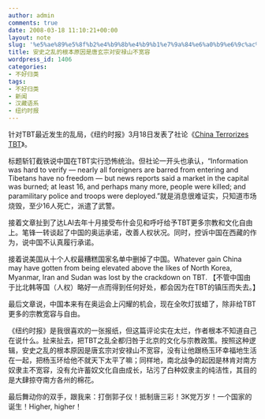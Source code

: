 ```yaml
---
author: admin
comments: true
date: 2008-03-18 11:10:21+00:00
layout: note
slug: '%e5%ae%89%e5%8f%b2%e4%b9%8b%e4%b9%b1%e7%9a%84%e6%a0%b9%e6%9c%ac%e5%8e%9f%e5%9b%a0%e6%98%af%e5%94%90%e7%8e%84%e5%ae%97%e5%af%b9%e5%ae%89%e7%a6%84%e5%b1%b1%e4%b8%8d%e5%ae%bd%e5%ae%b9'
title: 安史之乱的根本原因是唐玄宗对安禄山不宽容
wordpress_id: 1406
categories:
- 不好归类
tags:
- 不好归类
- 新闻
- 汉藏语系
- 纽约时报
---
```


针对TBT最近发生的乱局，《纽约时报》3月18日发表了社论《[China Terrorizes TBT](http://www.nytimes.com/2008/03/18/opinion/18tue3.html?_r=1&ref=opinion&oref=slogin)》。

标题斩钉截铁说中国在TBT实行恐怖统治。但社论一开头也承认，“Information was hard to verify — nearly all foreigners are barred from entering and Tibetans have no freedom — but news reports said a market in the capital was burned; at least 16, and perhaps many more, people were killed; and paramilitary police and troops were deployed.”就是消息很难证实，只知道市场烧毁，至少16人死亡，派遣了武警。

接着文章扯到了达LAI去年十月接受布什会见和呼吁给予TBT更多宗教和文化自由上。笔锋一转谈起了中国的奥运承诺，改善人权状况。同时，控诉中国在西藏的作为，说中国不认真履行承诺。

接着说美国从十个人权最糟糕国家名单中删掉了中国。Whatever gain China may have gotten from being elevated above the likes of North Korea, Myanmar, Iran and Sudan was lost by the crackdown on TBT. 【不管中国由于比北韩等国（人权）略好一点而得到任何好处，都会因为在TBT的镇压而失去。】

最后文章说，中国本来有在奥运会上闪耀的机会，现在全吹灯拔蜡了，除非给TBT更多的宗教宽容与自由。

《纽约时报》是我很喜欢的一张报纸，但这篇评论实在太烂，作者根本不知道自己在说什么。扯来扯去，把TBT之乱全都归咎于北京的文化与宗教政策。按照这种逻辑，安史之乱的根本原因是唐玄宗对安禄山不宽容，没有让他跟杨玉环幸福地生活在一起，把杨玉环给他不就天下太平了嘛；同样地，南北战争的起因是林肯对南方奴隶主不宽容，没有允许蓄奴文化自由成长，玷污了白种奴隶主的纯洁性，其目的是大肆掠夺南方各州的棉花。

最后舞动你的双手，跟我来：打倒郭子仪！抵制唐三彩！3K党万岁！一个国家的诞生！Higher, higher！
